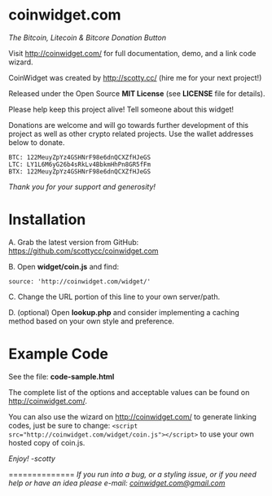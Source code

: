 coinwidget.com
==============

*The Bitcoin, Litecoin & Bitcore Donation Button*

Visit http://coinwidget.com/ for full documentation, demo, and a link code wizard.

CoinWidget was created by http://scotty.cc/ (hire me for your next project!)

Released under the Open Source **MIT License** (see **LICENSE** file for details).

Please help keep this project alive! Tell someone about this widget! 

Donations are welcome and will go towards further development of this project as well as other crypto related projects. Use the wallet addresses below to donate. 

	BTC: 122MeuyZpYz4GSHNrF98e6dnQCXZfHJeGS
	LTC: LY1L6M6yG26b4sRkLv4BbkmHhPn8GR5fFm
	BTX: 122MeuyZpYz4GSHNrF98e6dnQCXZfHJeGS

*Thank you for your support and generosity!*


Installation
==============
A. Grab the latest version from GitHub: https://github.com/scottycc/coinwidget.com

B. Open **widget/coin.js** and find:

	source: 'http://coinwidget.com/widget/'

C. Change the URL portion of this line to your own server/path.

D. (optional) Open **lookup.php** and consider implementing a caching method based on your own style and preference.


Example Code
==============

See the file: **code-sample.html**

The complete list of the options and acceptable values can be found on http://coinwidget.com/.

You can also use the wizard on http://coinwidget.com/ to generate linking codes, just be sure to change: `<script src="http://coinwidget.com/widget/coin.js"></script>` to use your own hosted copy of coin.js.

*Enjoy! -scotty*


==============
*If you run into a bug, or a styling issue, or if you need help or have an idea please e-mail:
coinwidget.com@gmail.com*
